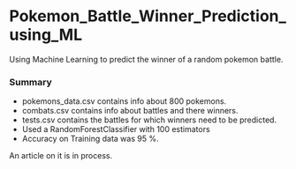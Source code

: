 # Pokemon_Battle_Winner_Prediction_using_ML
Using Machine Learning to predict the winner of a random pokemon battle.
### Summary

* pokemons_data.csv contains info about 800 pokemons.
* combats.csv contains info about battles and there winners.
* tests.csv contains the battles for which winners need to be predicted.
* Used a RandomForestClassifier with 100 estimators
* Accuracy on Training data was 95 %.

An article on it is in process. 
